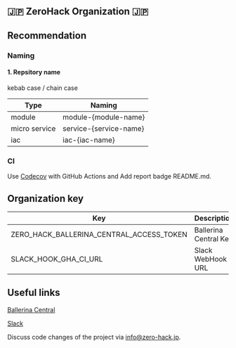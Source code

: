## 🇯🇵  ZeroHack Organization  🇯🇵

## Recommendation

### Naming

#### 1. Repsitory name

kebab case / chain case

| Type | Naming |
|------|--------|
| module | module-{module-name} |
| micro service | service-{service-name} |
| iac | iac-{iac-name} |

### CI

Use [Codecov](https://docs.codecov.com/docs) with GitHub Actions and Add report badge README.md.

## Organization key

| Key | Description |
|------|--------|
| ZERO_HACK_BALLERINA_CENTRAL_ACCESS_TOKEN | Ballerina Central Key |
| SLACK_HOOK_GHA_CI_URL | Slack WebHook URL |

## Useful links

[Ballerina Central](https://central.ballerina.io/zerohack?q=&page=1)

[Slack](https://zero-hack.slack.com)

Discuss code changes of the project via info@zero-hack.jp.
